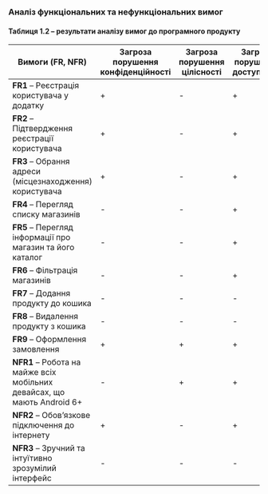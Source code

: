 ### Аналіз функціональних та нефункціональних вимог
#### Таблиця 1.2 – результати аналізу вимог до програмного продукту

| Вимоги (FR, NFR)                | Загроза порушення конфіденційності | Загроза порушення цілісності | Загроза порушення доступності |
|----------------------------------|------------------------------------|-----------------------------|-------------------------------|
| **FR1** – Реєстрація користувача у додатку      | +                                  | -                           | +                             |
| **FR2** – Підтвердження реєстрації користувача | +                                  | -                           | +                             |
| **FR3** – Обрання адреси (місцезнаходження) користувача    | +                                  | -                           | +                             |
| **FR4** – Перегляд списку магазинів | -                                  | -                           | +                             |
| **FR5** – Перегляд інформації про магазин та його каталог  | -                                  | -                           | +                             |
| **FR6** – Фільтрація магазинів    | -                                  | -                           | +                             |
| **FR7** – Додання продукту до кошика       | -                                  | -                           | -                             |
| **FR8** – Видалення продукту з кошика | -                                  | -                           | -                             |
| **FR9** – Оформлення замовлення | +                                  | +                           | +                             |
| **NFR1** – Робота на майже всіх мобільних девайсах, що мають Android 6+       | -                                  | +                           | +                             |
| **NFR2** – Обов’язкове підключення до інтернету      | +                                  | -                           | +                             |
| **NFR3** – Зручний та інтуїтивно зрозумілий інтерфейс | -                                  | -                           | -                             |
